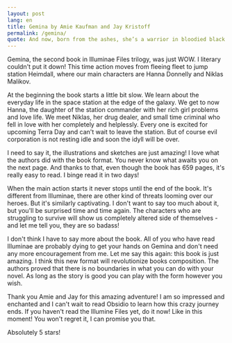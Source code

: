 ```yaml
---
layout: post
lang: en
title: Gemina by Amie Kaufman and Jay Kristoff
permalink: /gemina/
quote: And now, born from the ashes, she’s a warrior in bloodied black.
---
```

Gemina, the second book in Illuminae Files trilogy, was just WOW. I literary couldn't put it down! This time action moves from fleeing fleet to jump station Heimdall, where our main characters are Hanna Donnelly and Niklas Malikov.

At the beginning the book starts a little bit slow. We learn about the everyday life in the space station at the edge of the galaxy. We get to now Hanna, the daughter of the station commander with her rich girl problems and love life. We meet Niklas, her drug dealer, and small time criminal who fell in love with her completely and helplessly. Every one is excited for upcoming Terra Day and can't wait to leave the station. But of course evil corporation is not resting idle and soon the idyll will be over.

I need to say it, the illustrations and sketches are just amazing! I love what the authors did with the book format. You never know what awaits you on the next page. And thanks to that, even though the book has 659 pages, it's really easy to read. I binge read it in two days!

When the main action starts it never stops until the end of the book. It's different from Illuminae, there are other kind of threats looming over our heroes. But it's similarly captivating. I don't want to say too much about it, but you'll be surprised time and time again. The characters who are struggling to survive will show us completely altered side of themselves - and let me tell you, they are so badass!

I don't think I have to say more about the book. All of you who have read Illuminae are probably dying to get your hands on Gemina and don't need any more encouragement from me. Let me say this again: this book is just amazing. I think this new format will revolutionize books composition. The authors proved that there is no boundaries in what you can do with your novel. As long as the story is good you can play with the form however you wish.

Thank you Amie and Jay for this amazing adventure! I am so impressed and enchanted and I can't wait to read Obsidio to learn how this crazy journey ends. If you haven't read the Illumine Files yet, do it now! Like in this moment! You won't regret it, I can promise you that.

Absolutely 5 stars!
